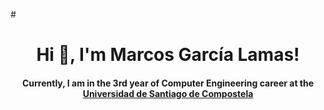 #<h1 align='center'>Hi 👋, I'm Marcos García Lamas!</h1>
 <h4 align='center'>Currently, I am in the 3rd year of Computer Engineering career at the <a href=https://www.usc.gal/es/estudios/grados/ingenieria-arquitectura/grado-ingenieria-informatica-2aedicion>Universidad de Santiago de Compostela</a></h4>
